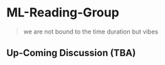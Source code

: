 # ML-Reading-Group
> we are not bound to the time duration but vibes

## Up-Coming Discussion (TBA)

